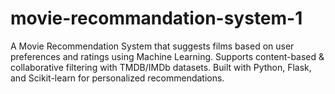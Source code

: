# movie-recommandation-system-1
A Movie Recommendation System that suggests films based on user preferences and ratings using Machine Learning. Supports content-based &amp; collaborative filtering with TMDB/IMDb datasets. Built with Python, Flask, and Scikit-learn for personalized recommendations.
